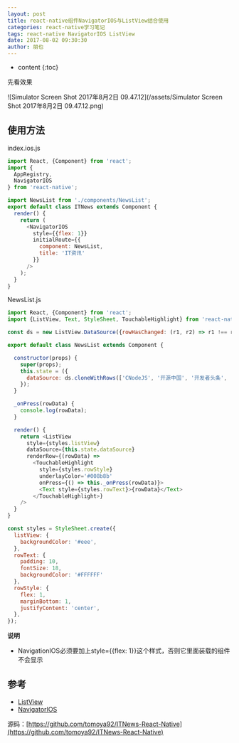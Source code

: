 ```yaml
---
layout: post
title: react-native组件NavigatorIOS与ListView结合使用
categories: react-native学习笔记
tags: react-native NavigatorIOS ListView
date: 2017-08-02 09:30:30
author: 朋也
---
```


* content
{:toc}

先看效果

![Simulator Screen Shot 2017年8月2日 09.47.12](/assets/Simulator Screen Shot 2017年8月2日 09.47.12.png)





## 使用方法

index.ios.js

```javascript
import React, {Component} from 'react';
import {
  AppRegistry,
  NavigatorIOS
} from 'react-native';

import NewsList from './components/NewsList';
export default class ITNews extends Component {
  render() {
    return (
      <NavigatorIOS
        style={{flex: 1}}
        initialRoute={{
          component: NewsList,
          title: 'IT资讯'
        }}
      />
    );
  }
}
```

NewsList.js

```javascript
import React, {Component} from 'react';
import {ListView, Text, StyleSheet, TouchableHighlight} from 'react-native';

const ds = new ListView.DataSource({rowHasChanged: (r1, r2) => r1 !== r2});

export default class NewsList extends Component {

  constructor(props) {
    super(props);
    this.state = ({
      dataSource: ds.cloneWithRows(['CNodeJS', '开源中国', '开发者头条', '推酷', 'SegmentFault', 'IT之家', 'V2EX', '知乎日报', 'W3CPlus']),
    });
  }

  _onPress(rowData) {
    console.log(rowData);
  }

  render() {
    return <ListView
      style={styles.listView}
      dataSource={this.state.dataSource}
      renderRow={(rowData) =>
        <TouchableHighlight
          style={styles.rowStyle}
          underlayColor='#008b8b'
          onPress={() => this._onPress(rowData)}>
          <Text style={styles.rowText}>{rowData}</Text>
        </TouchableHighlight>}
    />
  }
}

const styles = StyleSheet.create({
  listView: {
    backgroundColor: '#eee',
  },
  rowText: {
    padding: 10,
    fontSize: 18,
    backgroundColor: '#FFFFFF'
  },
  rowStyle: {
    flex: 1,
    marginBottom: 1,
    justifyContent: 'center',
  },
});
```

**说明**

- NavigationIOS必须要加上style={{flex: 1}}这个样式，否则它里面装载的组件不会显示

## 参考

- [ListView](http://facebook.github.io/react-native/docs/listview.html)
- [NavigatorIOS](http://facebook.github.io/react-native/docs/navigatorios.html)

源码：[https://github.com/tomoya92/ITNews-React-Native](https://github.com/tomoya92/ITNews-React-Native)
